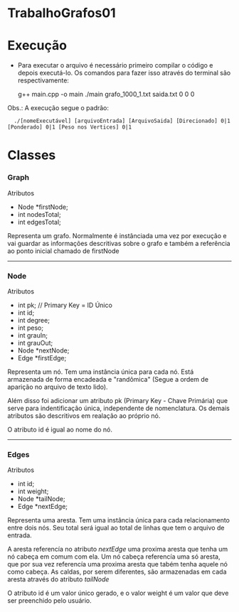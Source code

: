 # TrabalhoGrafos01

# Execução

- Para executar o arquivo é necessário primeiro compilar o código e depois executá-lo. Os comandos para fazer isso através do terminal são respectivamente:
  
    g++ main.cpp -o main
    ./main grafo_1000_1.txt saida.txt 0 0 0
    
 Obs.: A execução segue o padrão: 
```
  ./[nomeExecutável] [arquivoEntrada] [ArquivoSaida] [Direcionado] 0|1 [Ponderado] 0|1 [Peso nos Vertices] 0|1 
```
# Classes 

<h3> Graph </h3>

Atributos
  - Node *firstNode;
  - int nodesTotal;
  - int edgesTotal;

Representa um grafo. Normalmente é instânciada uma vez por execução e vai guardar as informações descritivas sobre o grafo e também a referência ao ponto inicial chamado de firstNode

<hr/>

<h3> Node </h3>

Atributos 
  - int pk; // Primary Key = ID Único 
  - int id;
  - int degree;
  - int peso;
  - int grauIn;
  - int grauOut;
  - Node *nextNode;
  - Edge *firstEdge;
  
  Representa um nó. Tem uma instância única para cada nó. Está armazenada de forma encadeada e "randômica" (Segue a ordem de aparição no arquivo de texto lido). 
  
  Além disso foi adicionar um atributo pk (Primary Key - Chave Primária) que serve para indentificação única, independente de nomenclatura. Os demais atributos são descritivos em realação ao próprio nó.
  
  O atributo id é igual ao nome do nó.
  
<hr/>

<h3> Edges </h3>
  
Atributos
  - int id;
  - int weight;        
  - Node *tailNode;
  - Edge *nextEdge;   
  
Representa uma aresta. Tem uma instância única para cada relacionamento entre dois nós. Seu total será igual ao total de linhas que tem o arquivo de entrada. 

A aresta referencía no atributo *nextEdge* uma proxima aresta que tenha um nó cabeça em comum com ela. Um nó cabeça referencía uma só aresta, que por sua vez referencía uma proxima aresta que tabém tenha aquele nó como cabeça. As caldas, por serem diferentes, são armazenadas em cada aresta através do atributo *tailNode*

O atributo id é um valor único gerado, e o valor weight é um valor que deve ser preenchido pelo usuário. 
